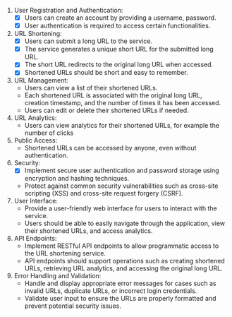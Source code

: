 1. User Registration and Authentication:
    - [x]  Users can create an account by providing a username, password.
    - [x]  User authentication is required to access certain functionalities.
2. URL Shortening:
    - [x]  Users can submit a long URL to the service.
    - [x]  The service generates a unique short URL for the submitted long URL.
    - [x]  The short URL redirects to the original long URL when accessed.
    - [x]  Shortened URLs should be short and easy to remember.
3. URL Management:
    - Users can view a list of their shortened URLs.
    - Each shortened URL is associated with the original long URL, creation timestamp, and the number of times it has been accessed.
    - Users can edit or delete their shortened URLs if needed.
4. URL Analytics:
    - Users can view analytics for their shortened URLs, for example the number of clicks 
5. Public Access:
    - Shortened URLs can be accessed by anyone, even without authentication.
6. Security:
    - [x]  Implement secure user authentication and password storage using encryption and hashing techniques.
    - Protect against common security vulnerabilities such as cross-site scripting (XSS) and cross-site request forgery (CSRF).
7. User Interface:
    - Provide a user-friendly web interface for users to interact with the service.
    - Users should be able to easily navigate through the application, view their shortened URLs, and access analytics.
8. API Endpoints:
    - Implement RESTful API endpoints to allow programmatic access to the URL shortening service.
    - API endpoints should support operations such as creating shortened URLs, retrieving URL analytics, and accessing the original long URL.
9. Error Handling and Validation:
    - Handle and display appropriate error messages for cases such as invalid URLs, duplicate URLs, or incorrect login credentials.
    - Validate user input to ensure the URLs are properly formatted and prevent potential security issues.